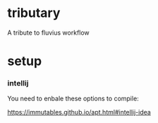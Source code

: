 # tributary

A tribute to fluvius workflow 



# setup

### intellij

You need to enbale these options to compile:

https://immutables.github.io/apt.html#intellij-idea
